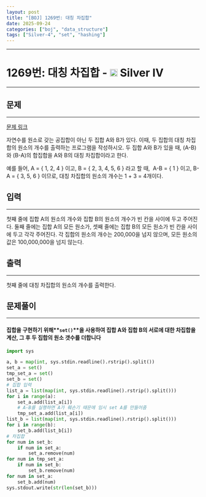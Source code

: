 ```yaml
---
layout: post
title: "[BOJ] 1269번: 대칭 차집합"
date: 2025-09-24
categories: ["boj", "data_structure"]
tags: ["Silver-4", "set", "hashing"]
---
```

---
# 1269번: 대칭 차집합 - <img src="https://static.solved.ac/tier_small/7.svg" style="height:20px" /> Silver IV
---
<!-- performance -->

<!-- 문제 제출 후 깃허브에 푸시를 했을 때 제출한 코드의 성능이 입력될 공간입니다.-->

<!-- end -->

## 문제
---
[문제 링크](https://boj.kr/1269)

<p>자연수를 원소로 갖는 공집합이 아닌 두 집합 A와 B가 있다. 이때, 두 집합의 대칭 차집합의 원소의 개수를 출력하는 프로그램을 작성하시오. 두 집합 A와 B가 있을 때, (A-B)와 (B-A)의 합집합을 A와 B의 대칭 차집합이라고 한다.</p>
<p> 예를 들어, A = { 1, 2, 4 } 이고, B = { 2, 3, 4, 5, 6 } 라고 할 때,&nbsp; A-B = { 1 } 이고, B-A = { 3, 5, 6 } 이므로, 대칭 차집합의 원소의 개수는 1 + 3 = 4개이다.</p>

## 입력
---
<p>첫째 줄에 집합 A의 원소의 개수와 집합 B의 원소의 개수가 빈 칸을 사이에 두고 주어진다. 둘째 줄에는 집합 A의 모든 원소가, 셋째 줄에는 집합 B의 모든 원소가 빈 칸을 사이에 두고 각각 주어진다. 각 집합의 원소의 개수는 200,000을 넘지 않으며, 모든 원소의 값은 100,000,000을 넘지 않는다.</p>

## 출력
---
<p>첫째 줄에 대칭 차집합의 원소의 개수를 출력한다.</p>

## 문제풀이
---
#### 집합을 구현하기 위해**`set()`**을 사용하여 집합 A와 집합 B의 서로에 대한 차집합을 계산, 그 후 두 집합의 원소 갯수를 더합니다
```py
import sys

a, b = map(int, sys.stdin.readline().rstrip().split())
set_a = set()
tmp_set_a = set()
set_b = set()
# 집합 입력
list_a = list(map(int, sys.stdin.readline().rstrip().split()))
for i in range(a):
    set_a.add(list_a[i])
    # A-B를 실행하면 A가 훼손기 때문에 임시 set A를 만들어줌
    tmp_set_a.add(list_a[i])
list_b = list(map(int, sys.stdin.readline().rstrip().split()))
for i in range(b):
    set_b.add(list_b[i])
# 차집합
for num in set_b:
    if num in set_a:
        set_a.remove(num)
for num in tmp_set_a:
    if num in set_b:
        set_b.remove(num)
for num in set_a:
    set_b.add(num)
sys.stdout.write(str(len(set_b)))
```